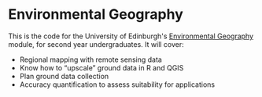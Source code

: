 # Environmental Geography

This is the code for the University of Edinburgh's [Environmental Geography](http://www.drps.ed.ac.uk/21-22/dpt/cxgegr08013.htm) module, for second year undergraduates. It will cover:

* Regional mapping with remote sensing data
* Know how to “upscale” ground data in R and QGIS
* Plan ground data collection
* Accuracy quantification to assess suitability for applications

